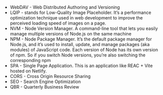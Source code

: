 - WebDAV - Web Distributed Authoring and Versioning
- LQIP - stands for Low-Quality Image Placeholder. It’s a performance optimization technique used in web development to improve the perceived loading speed of images on a page.
- NVM - Node Version Manager. A command-line tool that lets you easily manage multiple versions of Node.js on the same machine
- NPM - Node Package Manager. It’s the default package manager for Node.js, and it’s used to install, update, and manage packages (aka modules) of JavaScript code. Each version of Node has its own version of npm. So if you switch Node versions, you’re also switching the corresponding npm
- SPA - Single Page Application. This is an application like REAC + Vite hosted on Netlify.
- CORS - Cross Origin Resource Sharing
- SEO - Search Engine Optimization
- QBR - Quarterly Business Review